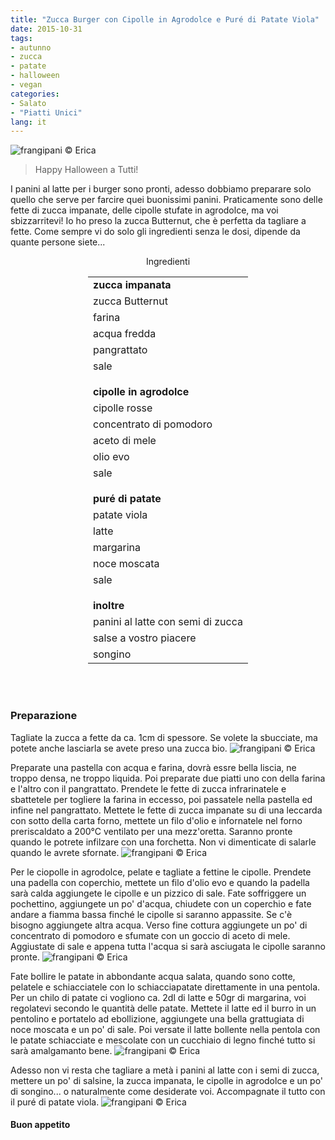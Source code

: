 ```yaml
---
title: "Zucca Burger con Cipolle in Agrodolce e Puré di Patate Viola"
date: 2015-10-31
tags:
- autunno
- zucca
- patate
- halloween
- vegan
categories:
- Salato
- "Piatti Unici"
lang: it
---
```

![](header.jpg "frangipani © Erica")

> Happy Halloween a Tutti!

I panini al latte per i burger sono pronti, adesso dobbiamo preparare solo quello che serve per farcire quei buonissimi panini. Praticamente sono delle fette di zucca impanate, delle cipolle stufate in agrodolce, ma voi sbizzarritevi! Io ho preso la zucca Butternut, che è perfetta da tagliare a fette. Come sempre vi do solo gli ingredienti senza le dosi, dipende da quante persone siete...


<div id="wrapper" style="text-align: center">
  <div id="yourdiv" style="display: inline-block;">
    <div class="ingredients">
      <div class="ingredients-title">Ingredienti</div>
      <table>
        <tbody>
          <tr>
            <td colspan="2"><b>zucca impanata</b></td>
          </tr>
          <tr>
            <td>zucca Butternut</td>
          </tr>
          <tr>
            <td>farina</td>
          </tr>
          <tr>
            <td>acqua fredda</td>
          </tr>
          <tr>
            <td>pangrattato</td>
          </tr>
          <tr>
            <td>sale</td>
          </tr>
          <tr style="height: 15px;"></tr>
          <tr>          
            <td colspan="2"><b>cipolle in agrodolce</b></td>
          </tr>
          <tr>
            <td>cipolle rosse</td>
          </tr>
          <tr>
            <td>concentrato di pomodoro</td>
          </tr>
          <tr>
            <td>aceto di mele</td>
          </tr>
          <tr>
            <td>olio evo</td>
          </tr>
          <tr>
            <td>sale</td>
          </tr>
          <tr style="height: 15px;"></tr>
          <tr>          
            <td colspan="2"><b>puré di patate</b></td>
          </tr>
          <tr>
            <td>patate viola</td>
          </tr>
          <tr>
            <td>latte</td>
          </tr>
          <tr>
            <td>margarina</td>
          </tr>
          <tr>
            <td>noce moscata</td>
          </tr>
          <tr>
            <td>sale</td>
          </tr>
          <tr style="height: 15px;"></tr>
          <tr>          
            <td colspan="2"><b>inoltre</b></td>
          </tr>
          <tr>
            <td>panini al latte con semi di zucca</td>
          </tr>
          <tr>
            <td>salse a vostro piacere</td>
          </tr>
          <tr>
            <td>songino</td>
          </tr>
        </tbody>
      </table>
      <br></br>
    </div>
  </div>
</div>


<h3>
  <font color="grey">
    <i class="fa-solid fa-gears"></i>
  </font> Preparazione
</h3>

Tagliate la zucca a fette da ca. 1cm di spessore. Se volete la sbucciate, ma potete anche lasciarla se avete preso una zucca bio.
![](zucca.jpg "frangipani © Erica")

Preparate una pastella con acqua e farina, dovrà essre bella liscia, ne troppo densa, ne troppo liquida. Poi preparate due piatti uno con della farina e l'altro con il pangrattato. Prendete le fette di zucca infrarinatele e sbattetele per togliere la farina in eccesso, poi passatele nella pastella ed infine nel pangrattato. Mettete le fette di zucca impanate su di una leccarda con sotto della carta forno, mettete un filo d'olio e infornatele nel forno preriscaldato a 200°C ventilato per una mezz'oretta. Saranno pronte quando le potrete infilzare con una forchetta. Non vi dimenticate di salarle quando le avrete sfornate.
![](zuccapronta.jpg "frangipani © Erica")

Per le ciopolle in agrodolce, pelate e tagliate a fettine le cipolle. Prendete una padella con coperchio, mettete un filo d'olio evo e quando la padella sarà calda aggiungete le cipolle e un pizzico di sale. Fate soffriggere un pochettino, aggiungete un po' d'acqua, chiudete con un coperchio e fate andare a fiamma bassa finché le cipolle si saranno appassite. Se c'è bisogno aggiungete altra acqua. Verso fine cottura aggiungete un po' di concentrato di pomodoro e sfumate con un goccio di aceto di mele. Aggiustate di sale e appena tutta l'acqua si sarà asciugata le cipolle saranno pronte.
![](cipolle.jpg "frangipani © Erica")

Fate bollire le patate in abbondante acqua salata, quando sono cotte, pelatele e schiacciatele con lo schiacciapatate direttamente in una pentola. Per un chilo di patate ci vogliono ca. 2dl di latte e 50gr di margarina, voi regolatevi secondo le quantità delle patate. Mettete il latte ed il burro in un pentolino e portatelo ad ebollizione, aggiungete una bella grattugiata di noce moscata e un po' di sale. Poi versate il latte bollente nella pentola con le patate schiacciate e mescolate con un cucchiaio di legno finché tutto si sarà amalgamanto bene.
![](pure.jpg "frangipani © Erica")

Adesso non vi resta che tagliare a metà i panini al latte con i semi di zucca, mettere un po' di salsine, la zucca impanata, le cipolle in agrodolce e un po' di songino... o naturalmente come desiderate voi. Accompagnate il tutto con il puré di patate viola.
![](risultato.jpg "frangipani © Erica")



<h4>Buon appetito
  <font color="red">
    <i class="fa-regular fa-face-smile"></i>
  </font>
</h4>